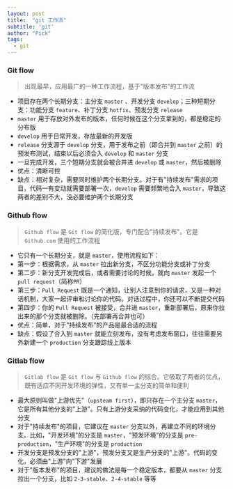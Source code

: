 ```yaml
---
layout: post
title:  "git 工作流"
subtitle: 'git'
author: "Pick"
tags:
  - git
---
```


### Git flow
> 出现最早，应用最广的一种工作流程，基于"版本发布"的工作流

- 项目存在两个长期分支：主分支 `master` 、开发分支 `develop`；三种短期分支：功能分支 `feature`、补丁分支 `hotfix`、预发分支 `release`
- `master` 用于存放对外发布的版本，任何时候在这个分支拿到的，都是稳定的分布版
- `develop` 用于日常开发，存放最新的开发版
- `release` 分支源于 `develop` 分支，用于发布之前（即合并到 `master` 之前）的预发布测试，结束以后必须合入 `develop` 和 `master` 分支
- 一旦完成开发，三个短期分支就会被合并进 `develop` 或 `master`，然后被删除
- 优点：清晰可控
- 缺点：相对复杂，需要同时维护两个长期分支。对于有"持续发布"需求的项目，代码一有变动就需要部署一次，`develop` 需要频繁地合入 `master`，导致这两者的差别不大，没必要维护两个长期分支


### Github flow
> `Github flow` 是 `Git flow` 的简化版，专门配合"持续发布"。它是 `Github.com` 使用的工作流程

- 它只有一个长期分支，就是 `master`，使用流程如下：
- 第一步：根据需求，从 `master` 拉出新分支，不区分功能分支或补丁分支
- 第二步：新分支开发完成后，或者需要讨论的时候，就向 `master` 发起一个 `pull request`（简称`PR`）
- 第三步：`Pull Request` 既是一个通知，让别人注意到你的请求，又是一种对话机制，大家一起评审和讨论你的代码。对话过程中，你还可以不断提交代码
- 第四步：你的 `Pull Request` 被接受，合并进 `master`，重新部署后，原来你拉出来的那个分支就被删除。（先部署再合并也可）
- 优点：简单，对于"持续发布"的产品是最合适的流程
- 缺点：假设了合入到 `master` 就能立刻发布，没有考虑发布窗口，往往需要另外新建一个 `production` 分支跟踪线上版本

### Gitlab flow
> `Gitlab flow` 是 `Git flow` 与 `Github flow` 的综合。它吸取了两者的优点，既有适应不同开发环境的弹性，又有单一主分支的简单和便利

- 最大原则叫做"上游优先"（`upsteam first`），即只存在一个主分支 `master`，它是所有其他分支的"上游"。只有上游分支采纳的代码变化，才能应用到其他分支
- 对于"持续发布"的项目，它建议在 `master` 分支以外，再建立不同的环境分支。比如，"开发环境"的分支是 `master`，"预发环境"的分支是 `pre-production`，"生产环境"的分支是 `production`
- 开发分支是预发分支的"上游"，预发分支又是生产分支的"上游"。代码的变化，必须由"上游"向"下游"发展
- 对于"版本发布"的项目，建议的做法是每一个稳定版本，都要从 `master` 分支拉出一个分支，比如 `2-3-stable`、`2-4-stable` 等等